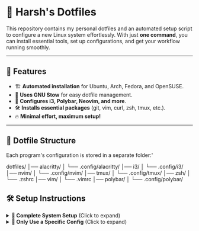 # 🚀 Harsh's Dotfiles

This repository contains my personal dotfiles and an automated setup script to configure a new Linux system effortlessly. With just **one command**, you can install essential tools, set up configurations, and get your workflow running smoothly.

---

## 📜 Features

- 🏗️ **Automated installation** for Ubuntu, Arch, Fedora, and OpenSUSE.
- 🔗 **Uses GNU Stow** for easy dotfile management.
- 🎨 **Configures i3, Polybar, Neovim, and more**.
- 🛠️ **Installs essential packages** (git, vim, curl, zsh, tmux, etc.).
- 🔥 **Minimal effort, maximum setup!**

---

## 📂 Dotfile Structure
Each program's configuration is stored in a separate folder:'

dotfiles/ │── alacritty/ │ └── .config/alacritty/ │── i3/ │ └── .config/i3/ │── nvim/ │ └── .config/nvim/ │── tmux/ │ └── .config/tmux/ │── zsh/ │ └── .zshrc │── vim/ │ └── .vimrc │── polybar/ │ └── .config/polybar/ 

## 🛠️ Setup Instructions

<details>
  <summary><strong>🚀 Complete System Setup</strong> (Click to expand)</summary>

### **1️⃣ Clone the Repository**
```bash
git clone https://github.com/harshze/dotfiles.git ~/dotfiles
cd ~/dotfiles
  ```

2️⃣ Run the Setup Script
bash setup.sh

3️⃣ Follow the Prompts
The script will ask you to select your Linux distribution:

🐧 Ubuntu/Debian
🏴‍☠️ Arch/Manjaro
🔵 Fedora
🟢 OpenSUSE
Once selected, the script will:

Update and upgrade your system.
Install essential tools (i3, Polybar, Vim, Neovim, Rofi, etc.).
Use GNU Stow to manage your dotfiles and create symlinks.
Reload i3 to apply configurations.

🎯 Uninstalling
If you want to remove a specific configuration, use:
stow -D <folder_name>

For example, to remove the i3 configuration:
stow -D i3
</details>

<details> <summary><strong>🎯 Only Use a Specific Config</strong> (Click to expand)</summary>
